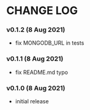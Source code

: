 # CHANGE LOG

### v0.1.2 (8 Aug 2021)

- fix MONGODB_URL in tests

### v0.1.1 (8 Aug 2021)

- fix README.md typo

### v0.1.0 (8 Aug 2021)

- initial release
